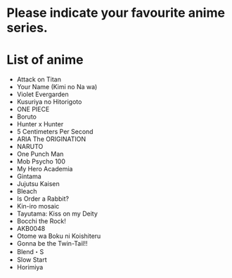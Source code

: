 # Please indicate your favourite anime series.

# List of anime
- Attack on Titan
- Your Name (Kimi no Na wa)
- Violet Evergarden
- Kusuriya no Hitorigoto
- ONE PIECE
- Boruto
- Hunter x Hunter
- 5 Centimeters Per Second
- ARIA The ORIGINATION
- NARUTO
- One Punch Man
- Mob Psycho 100
- My Hero Academia
- Gintama
- Jujutsu Kaisen
- Bleach
- Is Order a Rabbit?
- Kin-iro mosaic
- Tayutama: Kiss on my Deity
- Bocchi the Rock!
- AKB0048
- Otome wa Boku ni Koishiteru
- Gonna be the Twin-Tail!!
- Blend・S
- Slow Start
- Horimiya
